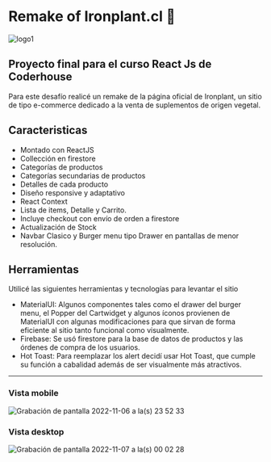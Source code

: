 # Remake of Ironplant.cl 🌱
![logo1](https://user-images.githubusercontent.com/87249022/200217369-068dad68-8e32-4a4e-be20-75f6f47581c2.png)

## Proyecto final para el curso React Js de Coderhouse

Para este desafío realicé un remake de la página oficial de Ironplant, un sitio de tipo  e-commerce dedicado a la venta de suplementos de origen vegetal. 

## Caracteristicas
- Montado con ReactJS
- Collección en firestore
- Categorías de productos
- Categorías secundarias de productos
- Detalles de cada producto
- Diseño responsive y adaptativo
- React Context
- Lista de items, Detalle y Carrito.
- Incluye checkout con envío de orden a firestore
- Actualización de Stock
- Navbar Clasico y Burger menu tipo Drawer en pantallas de menor resolución.

## Herramientas
Utilicé las siguientes herramientas y tecnologías para levantar el sitio
- MaterialUI:
Algunos componentes tales como el drawer del burger menu, el Popper del Cartwidget y algunos íconos provienen de MaterialUI con algunas modificaciones para que sirvan de forma eficiente al sitio tanto funcional como visualmente.
- Firebase: 
Se usó firestore para la base de datos de productos y las órdenes de compra de los usuarios.
- Hot Toast: Para reemplazar los alert decidí usar Hot Toast, que cumple su función a cabalidad además de ser visualmente más atractivos.

___
### Vista mobile
![Grabación de pantalla 2022-11-06 a la(s) 23 52 33](https://user-images.githubusercontent.com/87249022/200217511-36275569-3852-4505-b1b8-9d9c6540acc3.gif)


### Vista desktop
![Grabación de pantalla 2022-11-07 a la(s) 00 02 28](https://user-images.githubusercontent.com/87249022/200218157-861a848a-edfc-4ee5-a60b-d1603da039f7.gif)